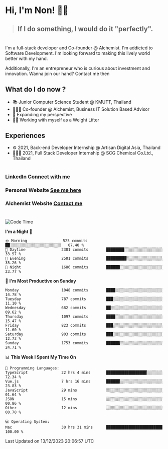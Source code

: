 # Hi, I'm Non! 🖐🏻

> ## If I do something, I would do it "perfectly".

#

I'm a full-stack developer and Co-founder @ Alchemist. I'm addicted to Software Development. I'm looking forward to making this lively world better with my hand.

Additionally, I'm an entrepreneur who is curious about investment and innovation. Wanna join our hand? Contact me then

## What do I do now ?

- 📚 Junior Computer Science Student @ KMUTT, Thailand
- 🧑🏻‍💻 Co-founder @ Alchemist, Business IT Solution Based Advisor
- 🌈 Expanding my perspective
- 🏋🏻 Working with myself as a Weight Lifter

## Experiences

- ⚙️ 2021, Back-end Developer Internship @ Artisan Digital Asia, Thailand
- 🧑🏻‍💻 2021, Full Stack Developer Internship @ SCG Chemical Co.Ltd., Thailand

#

### LinkedIn [Connect with me](https://www.linkedin.com/in/non-nontra/)

### Personal Website [See me here](https://nonnontra.com/)

### Alchemist Website [Contact me](https://alchemist-softwarehouse.co/)

#

<!--START_SECTION:waka-->
![Code Time](http://img.shields.io/badge/Code%20Time-3%2C418%20hrs%2015%20mins-blue)

**I'm a Night 🦉** 

```text
🌞 Morning                525 commits         ██░░░░░░░░░░░░░░░░░░░░░░░   07.40 % 
🌆 Daytime                2381 commits        ████████░░░░░░░░░░░░░░░░░   33.57 % 
🌃 Evening                2501 commits        █████████░░░░░░░░░░░░░░░░   35.26 % 
🌙 Night                  1686 commits        ██████░░░░░░░░░░░░░░░░░░░   23.77 % 
```
📅 **I'm Most Productive on Sunday** 

```text
Monday                   1048 commits        ████░░░░░░░░░░░░░░░░░░░░░   14.78 % 
Tuesday                  787 commits         ███░░░░░░░░░░░░░░░░░░░░░░   11.10 % 
Wednesday                682 commits         ██░░░░░░░░░░░░░░░░░░░░░░░   09.62 % 
Thursday                 1097 commits        ████░░░░░░░░░░░░░░░░░░░░░   15.47 % 
Friday                   823 commits         ███░░░░░░░░░░░░░░░░░░░░░░   11.60 % 
Saturday                 903 commits         ███░░░░░░░░░░░░░░░░░░░░░░   12.73 % 
Sunday                   1753 commits        ██████░░░░░░░░░░░░░░░░░░░   24.71 % 
```


📊 **This Week I Spent My Time On** 

```text
💬 Programming Languages: 
TypeScript               22 hrs 4 mins       ██████████████████░░░░░░░   72.34 % 
Vue.js                   7 hrs 16 mins       ██████░░░░░░░░░░░░░░░░░░░   23.83 % 
JavaScript               29 mins             ░░░░░░░░░░░░░░░░░░░░░░░░░   01.64 % 
JSON                     15 mins             ░░░░░░░░░░░░░░░░░░░░░░░░░   00.86 % 
Other                    12 mins             ░░░░░░░░░░░░░░░░░░░░░░░░░   00.70 % 

💻 Operating System: 
Mac                      30 hrs 31 mins      █████████████████████████   100.00 % 
```


 Last Updated on 13/12/2023 20:06:57 UTC
<!--END_SECTION:waka-->
